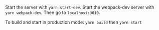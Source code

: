 Start the server with `yarn start-dev`.
Start the webpack-dev server with `yarn webpack-dev`.
Then go to `localhost:3010`.

To build and start in production mode: `yarn build` then `yarn start`